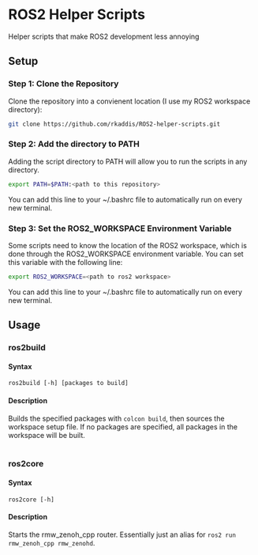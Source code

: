 # ROS2 Helper Scripts
Helper scripts that make ROS2 development less annoying

## Setup
### Step 1: Clone the Repository
Clone the repository into a convienent location (I use my ROS2 workspace directory):
``` bash
git clone https://github.com/rkaddis/ROS2-helper-scripts.git
```

### Step 2: Add the directory to PATH
Adding the script directory to PATH will allow you to run the scripts in any directory.
``` bash
export PATH=$PATH:<path to this repository>
```
You can add this line to your ~/.bashrc file to automatically run on every new terminal.

### Step 3: Set the ROS2_WORKSPACE Environment Variable
Some scripts need to know the location of the ROS2 workspace, which is done through the ROS2_WORKSPACE environment variable. You can set this variable with the following line:
``` bash
export ROS2_WORKSPACE=<path to ros2 workspace>
```
You can add this line to your ~/.bashrc file to automatically run on every new terminal.

## Usage
### ros2build
#### Syntax
```
ros2build [-h] [packages to build]
```
#### Description
Builds the specified packages with `colcon build`, then sources the workspace setup file. If no packages are specified, all packages in the workspace will be built.
<br><br>

### ros2core
#### Syntax
```
ros2core [-h]
```
#### Description
Starts the rmw_zenoh_cpp router. Essentially just an alias for `ros2 run rmw_zenoh_cpp rmw_zenohd`.
